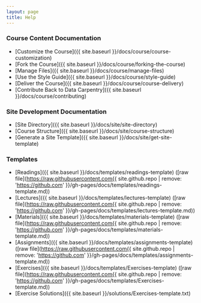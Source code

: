 ```yaml
---
layout: page
title: Help
---
```


### Course Content Documentation

- [Customize the Course]({{ site.baseurl }}/docs/course/course-customization)
- [Fork the Course]({{ site.baseurl }}/docs/course/forking-the-course) 
- [Manage Files]({{ site.baseurl }}/docs/course/manage-files)
- [Use the Style Guide]({{ site.baseurl }}/docs/course/style-guide) 
- [Deliver the Course]({{ site.baseurl }}/docs/course/course-delivery)
- [Contribute Back to Data Carpentry]({{ site.baseurl }}/docs/course/contributing)

### Site Development Documentation

- [Site Directory]({{ site.baseurl }}/docs/site/site-directory)
- [Course Structure]({{ site.baseurl }}/docs/site/course-structure)
- [Generate a Site Template]({{ site.baseurl }}/docs/site/get-site-template)

### Templates

- [Readings]({{ site.baseurl }}/docs/templates/readings-template) ([raw file](https://raw.githubusercontent.com{{ site.github.repo | remove: 'https://github.com' }}/gh-pages/docs/templates/readings-template.md))
- [Lectures]({{ site.baseurl }}/docs/templates/lectures-template) ([raw file](https://raw.githubusercontent.com{{ site.github.repo | remove: 'https://github.com' }}/gh-pages/docs/templates/lectures-template.md))
- [Materials]({{ site.baseurl }}/docs/templates/materials-template) ([raw file](https://raw.githubusercontent.com{{ site.github.repo | remove: 'https://github.com' }}/gh-pages/docs/templates/materials-template.md))
- [Assignments]({{ site.baseurl }}/docs/templates/assignments-template) ([raw file](https://raw.githubusercontent.com{{ site.github.repo | remove: 'https://github.com' }}/gh-pages/docs/templates/assignments-template.md))
- [Exercises]({{ site.baseurl }}/docs/templates/Exercises-template)
([raw file](https://raw.githubusercontent.com{{ site.github.repo | remove: 'https://github.com' }}/gh-pages/docs/templates/Exercises-template.md))
- [Exercise Solutions]({{ site.baseurl }}/solutions/Exercises-template.txt)


